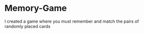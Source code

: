 # Memory-Game
I created a game where you must remember and match the pairs of randomly placed cards
